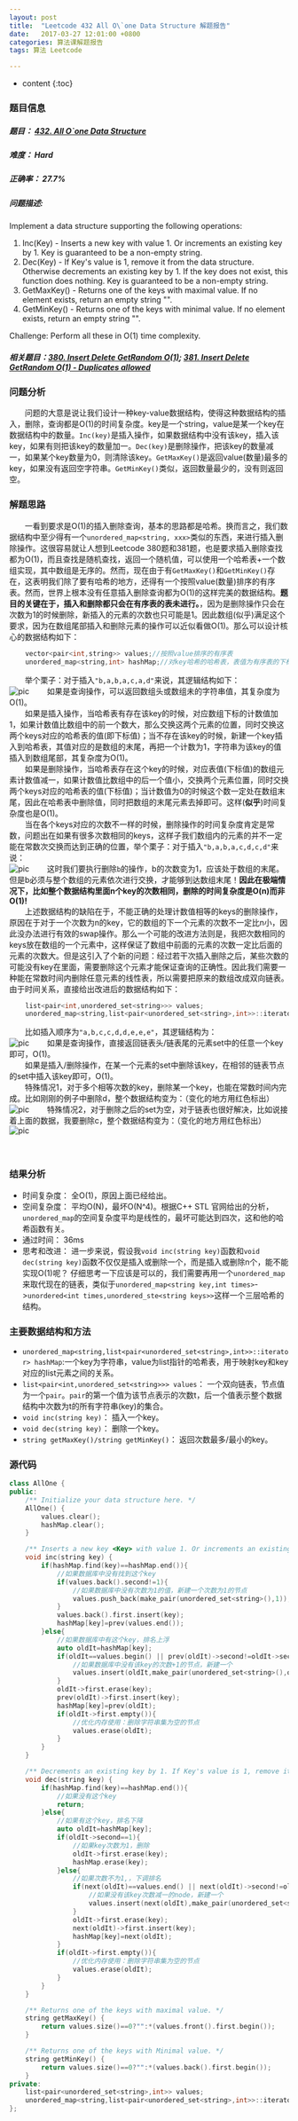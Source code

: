 ```yaml
---
layout: post
title:  "Leetcode 432 All O\`one Data Structure 解题报告"
date:   2017-03-27 12:01:00 +0800
categories: 算法课解题报告
tags: 算法 Leetcode

---
```


* content
{:toc}

### 题目信息

##### 题目： [432. All O\`one Data Structure](https://leetcode.com/problems/all-oone-data-structure/?tab=Description)  

##### 难度： Hard  

##### 正确率： 	27.7%  

##### 问题描述:  

Implement a data structure supporting the following operations:  

1. Inc(Key) - Inserts a new key with value 1. Or increments an existing key by 1. Key is guaranteed to be a non-empty string.
1. Dec(Key) - If Key's value is 1, remove it from the data structure. Otherwise decrements an existing key by 1. If the key does not exist, this function does nothing. Key is guaranteed to be a non-empty string.
1. GetMaxKey() - Returns one of the keys with maximal value. If no element exists, return an empty string "".
1. GetMinKey() - Returns one of the keys with minimal value. If no element exists, return an empty string "".  

Challenge: Perform all these in O(1) time complexity.

##### 相关题目：[380. Insert Delete GetRandom O(1)](https://leetcode.com/problems/insert-delete-getrandom-o1/?tab=Description); [381. Insert Delete GetRandom O(1) - Duplicates allowed](https://leetcode.com/problems/insert-delete-getrandom-o1-duplicates-allowed/?tab=Description)

### 问题分析
　　问题的大意是说让我们设计一种key-value数据结构，使得这种数据结构的插入，删除，查询都是O(1)的时间复杂度。key是一个string，value是某一个key在数据结构中的数量。`Inc(key)`是插入操作，如果数据结构中没有该key，插入该key，如果有则把该key的数量加一。`Dec(key)`是删除操作，把该key的数量减一，如果某个key数量为0，则清除该key。`GetMaxKey()`是返回value(数量)最多的key，如果没有返回空字符串。`GetMinKey()`类似，返回数量最少的，没有则返回空。
  
### 解题思路
　　一看到要求是O(1)的插入删除查询，基本的思路都是哈希。换而言之，我们数据结构中至少得有一个`unordered_map<string, xxx>`类似的东西，来进行插入删除操作。这很容易就让人想到Leetcode 380题和381题，也是要求插入删除查找都为O(1)，而且查找是随机查找，返回一个随机值，可以使用一个哈希表+一个数组实现，其中数组是无序的。然而，现在由于有`GetMaxKey()`和`GetMinKey()`存在，这表明我们除了要有哈希的地方，还得有一个按照value(数量)排序的有序表。然而，世界上根本没有任意插入删除查询都为O(1)的这样完美的数据结构。**题目的关键在于，插入和删除都只会在有序表的表未进行。**，因为是删除操作只会在次数为1的时候删除，新插入的元素的次数也只可能是1。因此数组(似乎)满足这个要求，因为在数组尾部插入和删除元素的操作可以近似看做O(1)。那么可以设计核心的数据结构如下：  
```cpp
	vector<pair<int,string>> values;//按照value排序的有序表
	unordered_map<string,int> hashMap;//对key哈希的哈希表，表值为有序表的下标
```
　　举个栗子：对于插入`"b,a,b,a,c,a,d"`来说，其逻辑结构如下：  
   ![pic](images/solution1.png)
　　如果是查询操作，可以返回数组头或数组未的字符串值，其复杂度为O(1)。  
　　如果是插入操作，当哈希表有存在该key的时候，对应数组下标的计数值加1，如果计数值比数组中的前一个数大，那么交换这两个元素的位置，同时交换这两个keys对应的哈希表的值(即下标值)；当不存在该key的时候，新建一个key插入到哈希表，其值对应的是数组的末尾，再把一个计数为1，字符串为该key的值插入到数组尾部，其复杂度为O(1)。  
　　如果是删除操作，当哈希表存在这个key的时候，对应表值(下标值)的数组元素计数值减一，如果计数值比数组中的后一个值小，交换两个元素位置，同时交换两个keys对应的哈希表的值(下标值)；当计数值为0的时候这个数一定处在数组末尾，因此在哈希表中删除值，同时把数组的末尾元素去掉即可。这样(**似乎**)时间复杂度也是O(1)。  
　　当在各个keys对应的次数不一样的时候，删除操作的时间复杂度肯定是常数，问题出在如果有很多次数相同的keys，这样子我们数组内的元素的并不一定能在常数次交换而达到正确的位置，举个栗子：对于插入`"b,a,b,a,c,d,c,d"`来说：  
  ![pic](images/test1.png)
　　这时我们要执行删除`b`的操作，b的次数变为1，应该处于数组的末尾。但是b必须与整个数组的元素依次进行交换，才能够到达数组末尾！**因此在极端情况下，比如整个数据结构里面n个key的次数相同，删除的时间复杂度是O(n)而非O(1)!**  
　　上述数据结构的缺陷在于，不能正确的处理计数值相等的keys的删除操作，原因在于对于一个次数为n的key，它的数组的下一个元素的次数不一定比n小，因此没办法进行有效的swap操作。那么一个可能的改进方法则是，我把次数相同的keys放在数组的一个元素中，这样保证了数组中前面的元素的次数一定比后面的元素的次数大。但是这引入了个新的问题：经过若干次插入删除之后，某些次数的可能没有key在里面，需要删除这个元素才能保证查询的正确性。因此我们需要一种能在常数时间内删除任意元素的线性表，所以需要把原来的数组改成双向链表。由于时间关系，直接给出改进后的数据结构如下：
```cpp
    list<pair<int,unordered_set<string>>> values;
    unordered_map<string,list<pair<unordered_set<string>,int>>::iterator> hashMap;//
```
　　比如插入顺序为`"a,b,c,c,d,d,e,e,e"`，其逻辑结构为：  
  ![pic](images/solution2.png)
　　如果是查询操作，直接返回链表头/链表尾的元素set中的任意一个key即可，O(1)。  
　　如果是插入/删除操作，在某一个元素的set中删除该key，在相邻的链表节点的set中插入该key即可，O(1)。  
　　特殊情况1，对于多个相等次数的key，删除某一个key，也能在常数时间内完成。比如刚刚的例子中删除d，整个数据结构变为：（变化的地方用红色标出）  
  ![pic](images/test2.png)
　　特殊情况2，对于删除之后的set为空，对于链表也很好解决，比如说接着上面的数据，我要删除c，整个数据结构变为：（变化的地方用红色标出）  
  ![pic](images/test3.png)
  
　　
### 结果分析

- 时间复杂度： 全O(1)，原因上面已经给出。
- 空间复杂度： 平均O(N)，最坏O(N^4)。根据C++ STL 官网给出的分析，`unordered_map`的空间复杂度平均是线性的，最坏可能达到四次，这和他的哈希函数有关。
- 通过时间： 36ms
- 思考和改进： 进一步来说，假设我`void inc(string key)`函数和`void dec(string key)`函数不仅仅是插入或删除一个，而是插入或删除n个，能不能实现O(1)呢？ 仔细思考一下应该是可以的，我们需要再用一个`unordered_map`来取代现在的链表，类似于`unordered_map<string key,int times>`->`unordered<int times,unordered_ste<string keys>>`这样一个三层哈希的结构。


### 主要数据结构和方法

- `unordered_map<string,list<pair<unordered_set<string>,int>>::iterator> hashMap`:一个key为字符串，value为list指针的哈希表，用于映射key和key对应的list元素之间的关系。
- `list<pair<int,unordered_set<string>>> values`： 一个双向链表，节点值为一个`pair`。`pair`的第一个值为该节点表示的次数t，后一个值表示整个数据结构中次数为t的所有字符串(key)的集合。
- `void inc(string key)`： 插入一个key。
- `void dec(string key)`： 删除一个key。
- `string getMaxKey()/string getMinKey()`： 返回次数最多/最小的key。

### 源代码

```cpp
class AllOne {
public:
    /** Initialize your data structure here. */
    AllOne() {
        values.clear();
        hashMap.clear();
    }

    /** Inserts a new key <Key> with value 1. Or increments an existing key by 1. */
    void inc(string key) {
        if(hashMap.find(key)==hashMap.end()){
            //如果数据库中没有找到这个key
            if(values.back().second!=1){
                //如果数据库中没有次数为1的值，新建一个次数为1的节点
                values.push_back(make_pair(unordered_set<string>(),1));
            }
            values.back().first.insert(key);
            hashMap[key]=prev(values.end());
        }else{
            //如果数据库中有这个key，排名上浮
            auto oldIt=hashMap[key];
            if(oldIt==values.begin() || prev(oldIt)->second!=oldIt->second+1){
                //如果数据库中没有该key的次数+1的节点，新建一个
                values.insert(oldIt,make_pair(unordered_set<string>(),oldIt->second+1));
            }
            oldIt->first.erase(key);
            prev(oldIt)->first.insert(key);
            hashMap[key]=prev(oldIt);
            if(oldIt->first.empty()){
                //优化内存使用：删除字符串集为空的节点
                values.erase(oldIt);
            }
        }
    }

    /** Decrements an existing key by 1. If Key's value is 1, remove it from the data structure. */
    void dec(string key) {
        if(hashMap.find(key)==hashMap.end()){
            //如果没有这个key
            return;
        }else{
            //如果有这个key，排名下降
            auto oldIt=hashMap[key];
            if(oldIt->second==1){
                //如果key次数为1，删除
                oldIt->first.erase(key);
                hashMap.erase(key);
            }else{
                //如果次数不为1,，下调排名
                if(next(oldIt)==values.end() || next(oldIt)->second!=oldIt->second-1){
                    //如果没有该key次数减一的node，新建一个
                    values.insert(next(oldIt),make_pair(unordered_set<string>(),oldIt->second-1));
                }
                oldIt->first.erase(key);
                next(oldIt)->first.insert(key);
                hashMap[key]=next(oldIt);
            }
            if(oldIt->first.empty()){
                //优化内存使用：删除字符串集为空的节点
                values.erase(oldIt);
            }
        }
    }

    /** Returns one of the keys with maximal value. */
    string getMaxKey() {
        return values.size()==0?"":*(values.front().first.begin());
    }

    /** Returns one of the keys with Minimal value. */
    string getMinKey() {
        return values.size()==0?"":*(values.back().first.begin());
    }
private:
    list<pair<unordered_set<string>,int>> values;
    unordered_map<string,list<pair<unordered_set<string>,int>>::iterator> hashMap;
};
```